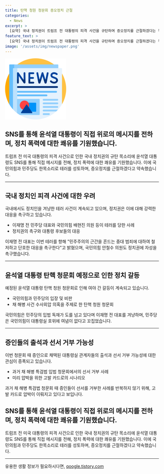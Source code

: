 ```yaml
---
title: 탄핵 청원 청문회 증오정치 근절
categories:
  - News
excerpt: >
  [요약] 국내 정치권이 트럼프 전 대통령의 피격 사건을 규탄하며 증오정치를 근절하겠다는 목소리를 내고 있습니다. 이재명 전 대표와 국민의힘도 피습 피해에 대해 강한 대응을 촉구하고 있으며, 윤석열 대통령의 탄핵 청문회도 예정되어 있습니다. 증인으로 채택된 대통령실 관계자들의 출석 및 선서 거부 가능성에 대한 관심도 높아지고 있습니다.
feature_text: >
  [요약] 국내 정치권이 트럼프 전 대통령의 피격 사건을 규탄하며 증오정치를 근절하겠다는 목소리를 내고 있습니다. 이재명 전 대표와 국민의힘도 피습 피해에 대해 강한 대응을 촉구하고 있으며, 윤석열 대통령의 탄핵 청문회도 예정되어 있습니다. 증인으로 채택된 대통령실 관계자들의 출석 및 선서 거부 가능성에 대한 관심도 높아지고 있습니다.
image: '/assets/img/newspaper.png'
---
```


<p><img src="/assets/img/newspaper.png" alt="kimp 속보" /></p>

<h2>SNS를 통해 윤석열 대통령이 직접 위로의 메시지를 전하며, 정치 폭력에 대한 쾌유를 기원했습니다.</h2>

<p data-ke-size="size16">트럼프 전 미국 대통령의 피격 사건으로 인한 국내 정치권의 규탄 목소리에 윤석열 대통령도 SNS를 통해 직접 메시지를 전해, 정치 폭력에 대한 쾌유를 기원했습니다. 이에 국민의힘과 민주당도 한목소리로 테러를 성토하며, 증오정치를 근절하겠다고 약속했습니다.</p>

<hr>

<h2>국내 정치인 피격 사건에 대한 우려</h2>

<p data-ke-size="size16">국내에서도 정치인을 겨냥한 테러 사건이 계속되고 있으며, 정치권은 이에 대해 강력한 대응을 촉구하고 있습니다.</p>

<ul>
  <li>이재명 전 민주당 대표와 국민의힘 배현진 의원 등이 테러를 당한 사례</li>
  <li>정치권의 촉구와 대통령 후보들의 대응</li>
</ul>

<p data-ke-size="size16">이재명 전 대표는 이번 테러를 향해 "민주주의의 근간을 흔드는 중대 범죄에 대하여 철저하고 단호한 대응을 촉구한다"고 밝혔으며, 국민의힘 안철수 의원도 정치권에 자성을 촉구했습니다.</p>

<hr>

<h2>윤석열 대통령 탄핵 청문회 예정으로 인한 정치 갈등</h2>

<p data-ke-size="size16">예정된 윤석열 대통령 탄핵 청원 청문회로 인해 여야 간 갈등이 계속되고 있습니다.</p>

<ul>
  <li>국민의힘과 민주당의 입장 및 비판</li>
  <li>채 해병 사건 수사외압 의혹을 주제로 한 탄핵 청원 청문회</li>
</ul>

<p data-ke-size="size16">국민의힘은 민주당의 입법 독재가 도를 넘고 있다며 이재명 전 대표를 겨냥하며, 민주당은 국민의힘이 대통령실 호위에 여념이 없다고 꼬집었습니다.</p>

<hr>

<h2>증인들의 출석과 선서 거부 가능성</h2>

<p data-ke-size="size16">이번 청문회 때 증인으로 채택된 대통령실 관계자들의 출석과 선서 거부 가능성에 대한 관심이 증폭되고 있습니다.</p>

<ul>
  <li>과거 채 해병 특검법 입법 청문회에서의 선서 거부 사례</li>
  <li>미리 압박을 위한 고발 카드로의 시나리오</li>
</ul>

<p data-ke-size="size16">과거 채 해병 특검법 청문회 때 증인들이 선서를 거부한 사례를 반복하지 않기 위해, 고발 카드로 압박이 이뤄지고 있다고 보입니다.</p>

<h2>SNS를 통해 윤석열 대통령이 직접 위로의 메시지를 전하며, 정치 폭력에 대한 쾌유를 기원했습니다.</h2>

<p data-ke-size="size16">트럼프 전 미국 대통령의 피격 사건으로 인한 국내 정치권의 규탄 목소리에 윤석열 대통령도 SNS를 통해 직접 메시지를 전해, 정치 폭력에 대한 쾌유를 기원했습니다. 이에 국민의힘과 민주당도 한목소리로 테러를 성토하며, 증오정치를 근절하겠다고 약속했습니다.</p>

<hr>
유용한 생활 정보가 필요하시다면, <a href="https://qoogle.tistory.com" rel="dofollow">qoogle.tistory.com</a>


